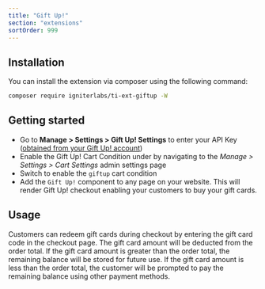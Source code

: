 ```yaml
---
title: "Gift Up!"
section: "extensions"
sortOrder: 999
---
```


## Installation

You can install the extension via composer using the following command:

```bash
composer require igniterlabs/ti-ext-giftup -W
```

## Getting started

- Go to **Manage > Settings > Gift Up! Settings** to enter your API Key ([obtained from your Gift Up! account](https://giftup.com))
- Enable the Gift Up! Cart Condition under by navigating to the _Manage > Settings > Cart Settings_ admin settings page
- Switch to enable the `giftup` cart condition
- Add the `Gift Up!` component to any page on your website. This will render Gift Up! checkout enabling your customers to buy your gift cards.

## Usage

Customers can redeem gift cards during checkout by entering the gift card code in the checkout page. The gift card amount will be deducted from the order total. If the gift card amount is greater than the order total, the remaining balance will be stored for future use. If the gift card amount is less than the order total, the customer will be prompted to pay the remaining balance using other payment methods.

